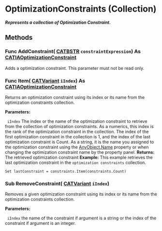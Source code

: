 # OptimizationConstraints (Collection)

**_Represents a collection of Optimization Constraint._**

## Methods

### Func **AddConstraint**( [CATBSTR](../System/typedef_CATBSTR_8129.md)  `constraintExpression`) As [CATIAOptimizationConstraint](../KnowledgeInterfaces/interface_OptimizationConstraint_106166.md)

Adds a optimization constraint. This parameter must not be read only.  
### Func **Item**( [CATVariant](../System/typedef_CATVariant_20656.md)  `iIndex`) As [CATIAOptimizationConstraint](../KnowledgeInterfaces/interface_OptimizationConstraint_106166.md)

Returns an optimization constraint using its index or its name from the optimization constraints collection.

**Parameters:**

` iIndex`      The index or the name of the optimization constraint to retrieve from the collection of optimization constraints. As a numerics, this index is the rank of the optimization constraint in the collection. The index of the first optimization constraint in the collection is 1, and the index of the last optimization constraint is Count. As a string, it is the name you assigned to the optimization constraint using the
[AnyObject.Name](../System/interface_AnyObject_17321.htm#Name) property or when changing the optimization constraint name by the property panel.  **Returns:**      The retrieved optimization constraint  **Example:**      This example retrieves the last optimization constraint in the `optimization constraints` collection.

```VBScript
Set lastConstraint = constraints.Item(constraints.Count)

```

### Sub **RemoveConstraint**( [CATVariant](../System/typedef_CATVariant_20656.md)  `iIndex`)

Removes a given optimization constraint using its index or its name from the optimization constraints collection.

**Parameters:**

` iIndex`      the name of the constraint if argument is a string or the index of the constraint if argument is an integer.